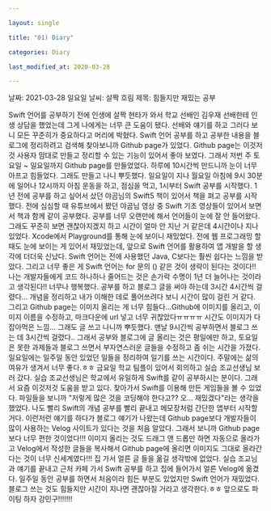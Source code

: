 ```yaml
---

layout: single

title: "01) Diary"

categories: Diary

last_modified_at: 2020-03-28

---
```


날짜: 2021-03-28 일요일
날씨: 살짝 흐림
제목: 힘들지만 재밌는 공부

Swift 언어를 공부하기 전에 인생에 살짝 현타가 와서 학교 선배인 김우재 선배한테 인생 상담을 했었는데 그게 나에게는 너무 큰 도움이 됐다. 선배와 얘기를 하고 그러다 보니 모든 꾸준히가 중요하다고 머리에 박혔다.
Swift 언어 공부를 하고 공부한 내용을 블로그에 정리하려고 검색해 찾아보니까 Github page가 있었다.
Github page는 이것저것 사용자 맘대로 만들고 정리할 수 있는 기능이 있어서 좋아 보였다. 그래서 저번 주 토요일 ~ 일요일까지 Github page를 만들었었다. 하루에 10시간씩 만드니까 눈이 너무 아프고 힘들었다. 그래도 만들고 나니 뿌듯했다. 일요일이 지나 월요일 아침에 9시 30분에 일어나 12시까지 아침 운동을 하고, 점심을 먹고, 1시부터 Swift 공부를 시작했다. 1년 전에 공부를 하고 싶어서 샀던 야곰님의 Swift5 책이 있어서 책을 펴고 공부를 시작했다. 전에 심심할 때 유튜브에서 봤던 야곰님 영상 중 Swift 기초 영상들이 있어서 보면서 책과 함께 같이 공부했다. 공부를 너무 오랜만에 해서 언어들이 눈에 잘 안 들어왔다. 그래도 꾸준히 보면 괜찮아지겠지 하고 시간이 얼마 안 지난 거 같은데 4시간이나 지나있었다. Xcode에서 Playground를 통해 눈에 보이니 재밌었다. 전에 웹 프로그래밍 할 때도 눈에 보이는 게 있어서 재밌었는데, 앞으로 Swift 언어를 활용하여 앱 개발을 할 생각에 더더욱 신났다. Swift 언어는 전에 사용했던 Java, C보다는 훨씬 쉽다는 느낌을 받았다. 그리고 너무 좋은 게 Swift 언어는 for 문의 () 같은 것이 생략이 된다는 것이다!! 나는 개발자들에게 코드 하나하나 줄어드는 것은 손가락 수명이 1년 더 늘어나는 것이라고 생각된다!! 너무나 행복했다. 공부를 하고 블로그 글을 써야 하는데 3시간 4시간씩 걸렸다... 개념을 정리하고 내가 이해한 데로 풀어쓰려다 보니 시간이 많이 걸린 거 같다. 그리고 Github page는 이미지 올리는 게 너무 힘들다...Github에 이미지를 올리고, 이미지 이름을 수정하고, 마크다운에 url 넣고 너무 귀찮았다ㅠㅠㅠㅠ 시간도 이미지가 다 잡아먹은 느낌... 그래도 글 쓰고 나니까 뿌듯했다. 맨날 9시간씩 공부하면서 블로그 쓰는 데 3시간씩 걸렸다.. 그래서 공부와 블로그에 글 올리는 것은 평일에만 하고, 토요일은 못한 과제들과 블로그 쓰면서 부자연스러운 글들을 수정하고 좀 쉬는 시간을 가졌다. 일요일에는 일주일 동안 있었던 일들을 정리하여 일기를 쓰는 시간이다. 주말에는 삶의 여유가 생겨서 너무 좋다.ㅎㅎ 금요일 학교 팀플이 있어서 회의하고 실습 조교선생님 보러 갔다. 실습 조교선생님은 학교에서 유일하게 Swift를 같이 공부하시는 분이다. 그래서 요즘 이것저것 도움을 받고 있다. 찾아가서 Swift를 이용해 만든 게임들을 볼 수 있었다. 파일들을 보니까 "저렇게 많은 것을 코딩해야 한다고?? 오... 재밌겠다"라는 생각을 했었다. 나도 빨리 Swift의 개념 공부를 빨리 끝내고 메모장처럼 간단한 앱부터 시작할 거다. 이런저런 얘기를 하다가 블로그 얘기가 나왔는데 Github page보다 개발자들이 많이 사용하는 Velog 사이트가 있다는 것을 처음 알았다. 그래서 보니까 Github page 보다 너무 편한 것이었다!!! 이미지 올리는 것도 드래그 앤 드롭만 하면 자동으로 올라가고 Velog에서 작성한 글들을 복사해서 Github page에 올리면 이미지도 그대로 올라간다는 것이 너무 신세계였다!!! 집 가서 얼른 글 들을 옮길 생각밖에 없었다. 실습 조교님과 얘기를 끝내고 근처 카페 가서 Swift 공부를 하고 집에 들어가서 얼른 Velog에 옮겼다.
일주일 동안 공부를 하면서 처음이라 힘든 부분도 있었지만 Swift 언어가 재밌었다. 블로그 쓰는 것도 힘들지만 시간이 지나면 괜찮아질 거라고 생각한다.ㅎㅎ 앞으로도 파이팅 하자 강민구!!!!!!!

